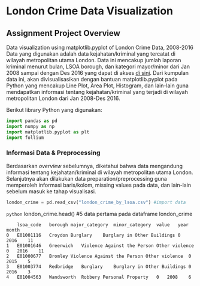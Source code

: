 # London Crime Data Visualization
## Assignment Project Overview

Data visualization using matplotlib.pyplot of London Crime Data, 2008-2016
Data yang digunakan adalah data kejahatan/kriminal yang tercatat di wilayah metropolitan utama London. Data ini mencakup jumlah laporan kriminal menurut bulan, LSOA borough, dan kategori mayor/minor dari Jan 2008 sampai dengan Des 2016 yang dapat di akses [di sini](https://www.kaggle.com/jboysen/london-crime). Dari kumpulan data ini, akan divisualisasikan dengan bantuan matplotlib.pyplot pada Python yang mencakup Line Plot, Area Plot, Histogram, dan lain-lain guna mendapatkan informasi tentang kejahatan/kriminal yang terjadi di wilayah metropolitan London dari Jan 2008-Des 2016.

Berikut library Python yang digunakan:
```python
import pandas as pd
import numpy as np
import matplotlib.pyplot as plt
import follium
```

### Informasi Data & Preprocessing

Berdasarkan _overview_ sebelumnya, diketahui bahwa data mengandung informasi tentang kejahatan/kriminal di wilayah metropolitan utama London. Selanjutnya akan dilakukan data preparation/preprocessing guna memperoleh informasi baris/kolom, missing values pada data, dan lain-lain sebelum masuk ke tahap visualisasi.
```python
london_crime = pd.read_csv("london_crime_by_lsoa.csv") #import data
```
```python```
london_crime.head() #5 data pertama pada dataframe london_crime
```
	lsoa_code	borough	major_category	minor_category	value	year	month
0	E01001116	Croydon	Burglary	Burglary in Other Buildings	0	2016	11
1	E01001646	Greenwich	Violence Against the Person	Other violence	0	2016	11
2	E01000677	Bromley	Violence Against the Person	Other violence	0	2015	5
3	E01003774	Redbridge	Burglary	Burglary in Other Buildings	0	2016	3
4	E01004563	Wandsworth	Robbery	Personal Property	0	2008	6
